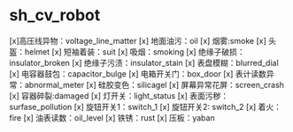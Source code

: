 # sh_cv_robot
[x]高压线异物：voltage_line_matter
[x] 地面油污：oil
[x] 烟雾:smoke
[x] 头盔：helmet
[x] 短袖着装：suit
[x] 吸烟：smoking
[x] 绝缘子破损：insulator_broken
[x] 绝缘子污渍：insulator_stain
[x] 表盘模糊：blurred_dial
[x] 电容器鼓包：capacitor_bulge
[x] 电箱开关门：box_door
[x] 表计读数异常：abnormal_meter
[x] 硅胶变色：silicagel
[x] 屏幕异常花屏：screen_crash
[x] 容器碎裂:damaged
[x] 灯开关：light_status
[x] 表面污秽：surfase_pollution
[x] 旋钮开关1：switch_1
[x] 旋钮开关2: switch_2
[x] 着火：fire
[x] 油表读数：oil_level
[x] 铁锈：rust
[x] 压板：yaban

